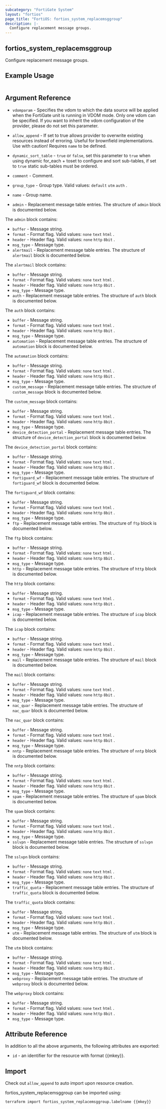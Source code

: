```yaml
---
subcategory: "FortiGate System"
layout: "fortios"
page_title: "FortiOS: fortios_system_replacemsggroup"
description: |-
  Configure replacement message groups.
---
```


## fortios_system_replacemsggroup
Configure replacement message groups.

## Example Usage

```hcl

```

## Argument Reference
* `vdomparam` - Specifies the vdom to which the data source will be applied when the FortiGate unit is running in VDOM mode. Only one vdom can be specified. If you want to inherit the vdom configuration of the provider, please do not set this parameter.
* `allow_append` - If set to true allows provider to overwrite existing resources instead of erroring. Useful for brownfield implementations. Use with caution! Requires `name` to be defined.
* `dynamic_sort_table` - `true` or `false`, set this parameter to `true` when using dynamic for_each + toset to configure and sort sub-tables, if set to `true` static sub-tables must be ordered.

* `comment` - Comment.
* `group_type` - Group type. Valid values: `default` `utm` `auth` .
* `name` - Group name.
* `admin` - Replacement message table entries. The structure of `admin` block is documented below.

The `admin` block contains:

* `buffer` - Message string.
* `format` - Format flag. Valid values: `none` `text` `html` .
* `header` - Header flag. Valid values: `none` `http` `8bit` .
* `msg_type` - Message type.
* `alertmail` - Replacement message table entries. The structure of `alertmail` block is documented below.

The `alertmail` block contains:

* `buffer` - Message string.
* `format` - Format flag. Valid values: `none` `text` `html` .
* `header` - Header flag. Valid values: `none` `http` `8bit` .
* `msg_type` - Message type.
* `auth` - Replacement message table entries. The structure of `auth` block is documented below.

The `auth` block contains:

* `buffer` - Message string.
* `format` - Format flag. Valid values: `none` `text` `html` .
* `header` - Header flag. Valid values: `none` `http` `8bit` .
* `msg_type` - Message type.
* `automation` - Replacement message table entries. The structure of `automation` block is documented below.

The `automation` block contains:

* `buffer` - Message string.
* `format` - Format flag. Valid values: `none` `text` `html` .
* `header` - Header flag. Valid values: `none` `http` `8bit` .
* `msg_type` - Message type.
* `custom_message` - Replacement message table entries. The structure of `custom_message` block is documented below.

The `custom_message` block contains:

* `buffer` - Message string.
* `format` - Format flag. Valid values: `none` `text` `html` .
* `header` - Header flag. Valid values: `none` `http` `8bit` .
* `msg_type` - Message type.
* `device_detection_portal` - Replacement message table entries. The structure of `device_detection_portal` block is documented below.

The `device_detection_portal` block contains:

* `buffer` - Message string.
* `format` - Format flag. Valid values: `none` `text` `html` .
* `header` - Header flag. Valid values: `none` `http` `8bit` .
* `msg_type` - Message type.
* `fortiguard_wf` - Replacement message table entries. The structure of `fortiguard_wf` block is documented below.

The `fortiguard_wf` block contains:

* `buffer` - Message string.
* `format` - Format flag. Valid values: `none` `text` `html` .
* `header` - Header flag. Valid values: `none` `http` `8bit` .
* `msg_type` - Message type.
* `ftp` - Replacement message table entries. The structure of `ftp` block is documented below.

The `ftp` block contains:

* `buffer` - Message string.
* `format` - Format flag. Valid values: `none` `text` `html` .
* `header` - Header flag. Valid values: `none` `http` `8bit` .
* `msg_type` - Message type.
* `http` - Replacement message table entries. The structure of `http` block is documented below.

The `http` block contains:

* `buffer` - Message string.
* `format` - Format flag. Valid values: `none` `text` `html` .
* `header` - Header flag. Valid values: `none` `http` `8bit` .
* `msg_type` - Message type.
* `icap` - Replacement message table entries. The structure of `icap` block is documented below.

The `icap` block contains:

* `buffer` - Message string.
* `format` - Format flag. Valid values: `none` `text` `html` .
* `header` - Header flag. Valid values: `none` `http` `8bit` .
* `msg_type` - Message type.
* `mail` - Replacement message table entries. The structure of `mail` block is documented below.

The `mail` block contains:

* `buffer` - Message string.
* `format` - Format flag. Valid values: `none` `text` `html` .
* `header` - Header flag. Valid values: `none` `http` `8bit` .
* `msg_type` - Message type.
* `nac_quar` - Replacement message table entries. The structure of `nac_quar` block is documented below.

The `nac_quar` block contains:

* `buffer` - Message string.
* `format` - Format flag. Valid values: `none` `text` `html` .
* `header` - Header flag. Valid values: `none` `http` `8bit` .
* `msg_type` - Message type.
* `nntp` - Replacement message table entries. The structure of `nntp` block is documented below.

The `nntp` block contains:

* `buffer` - Message string.
* `format` - Format flag. Valid values: `none` `text` `html` .
* `header` - Header flag. Valid values: `none` `http` `8bit` .
* `msg_type` - Message type.
* `spam` - Replacement message table entries. The structure of `spam` block is documented below.

The `spam` block contains:

* `buffer` - Message string.
* `format` - Format flag. Valid values: `none` `text` `html` .
* `header` - Header flag. Valid values: `none` `http` `8bit` .
* `msg_type` - Message type.
* `sslvpn` - Replacement message table entries. The structure of `sslvpn` block is documented below.

The `sslvpn` block contains:

* `buffer` - Message string.
* `format` - Format flag. Valid values: `none` `text` `html` .
* `header` - Header flag. Valid values: `none` `http` `8bit` .
* `msg_type` - Message type.
* `traffic_quota` - Replacement message table entries. The structure of `traffic_quota` block is documented below.

The `traffic_quota` block contains:

* `buffer` - Message string.
* `format` - Format flag. Valid values: `none` `text` `html` .
* `header` - Header flag. Valid values: `none` `http` `8bit` .
* `msg_type` - Message type.
* `utm` - Replacement message table entries. The structure of `utm` block is documented below.

The `utm` block contains:

* `buffer` - Message string.
* `format` - Format flag. Valid values: `none` `text` `html` .
* `header` - Header flag. Valid values: `none` `http` `8bit` .
* `msg_type` - Message type.
* `webproxy` - Replacement message table entries. The structure of `webproxy` block is documented below.

The `webproxy` block contains:

* `buffer` - Message string.
* `format` - Format flag. Valid values: `none` `text` `html` .
* `header` - Header flag. Valid values: `none` `http` `8bit` .
* `msg_type` - Message type.

## Attribute Reference

In addition to all the above arguments, the following attributes are exported:
* `id` - an identifier for the resource with format {{mkey}}.

## Import

Check out `allow_append` to auto import upon resource creation.

fortios_system_replacemsggroup can be imported using:
```sh
terraform import fortios_system_replacemsggroup.labelname {{mkey}}
```
